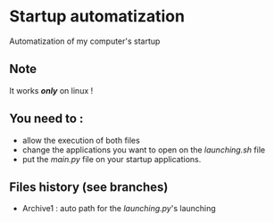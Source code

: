 # Startup automatization
Automatization of my computer's startup

## Note
It works **_only_** on linux !

## You need to :
- allow the execution of both files
- change the applications you want to open on the _launching.sh_ file
- put the _main.py_ file on your startup applications.

## Files history (see branches)
- Archive1 : auto path for the _launching.py_'s launching
